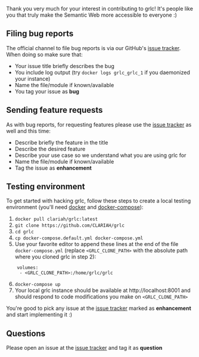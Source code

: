 Thank you very much for your interest in contributing to grlc! It's people like you that truly make the Semantic Web more accessible to everyone :)

## Filing bug reports

The official channel to file bug reports is via our GitHub's [issue tracker](https://github.com/CLARIAH/grlc/issues). When doing so make sure that:
- Your issue title briefly describes the bug
- You include log output (try `docker logs grlc_grlc_1` if you daemonized your instance)
- Name the file/module if known/available
- You tag your issue as **bug**

## Sending feature requests

As with bug reports, for requesting features please use the [issue tracker](https://github.com/CLARIAH/grlc/issues) as well and this time:
- Describe briefly the feature in the title
- Describe the desired feature
- Describe your use case so we understand what you are using grlc for
- Name the file/module if known/available
- Tag the issue as **enhancement**

## Testing environment

To get started with hacking grlc, follow these steps to create a local testing environment (you'll need [docker](https://www.docker.com/) and [docker-compose](https://docs.docker.com/compose/)):

1. `docker pull clariah/grlc:latest`
2. `git clone https://github.com/CLARIAH/grlc`
3. `cd grlc`
4. `cp docker-compose.default.yml docker-compose.yml`
5. Use your favorite editor to append these lines at the end of the file `docker-compose.yml` (replace `<GRLC_CLONE_PATH>` with the absolute path where you cloned grlc in step 2):

```
    volumes:
     - <GRLC_CLONE_PATH>:/home/grlc/grlc
```

6. `docker-compose up`
7. Your local grlc instance should be available at http://localhost:8001 and should respond to code modifications you make on `<GRLC_CLONE_PATH>`

You're good to pick any issue at the  [issue tracker](https://github.com/CLARIAH/grlc/issues) marked as **enhancement** and start implementing it :)

## Questions

Please open an issue at the [issue tracker](https://github.com/CLARIAH/grlc/issues) and tag it as **question**
